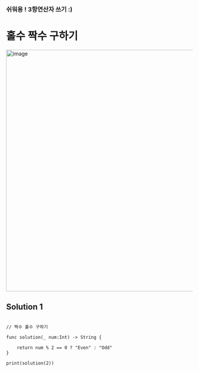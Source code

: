 ### 쉬워용 ! 3항연산자 쓰기 :)


# 홀수 짝수 구하기

<img width="653" alt="image" src="https://user-images.githubusercontent.com/29904301/186284317-37a56ad4-d4cc-465b-badc-4698284175bd.png">

## Solution 1
<pre>
<code>
// 짝수 홀수 구하기

func solution(_ num:Int) -> String {
    
    return num % 2 == 0 ? "Even" : "Odd"
}

print(solution(2))
</pre>
</code>
